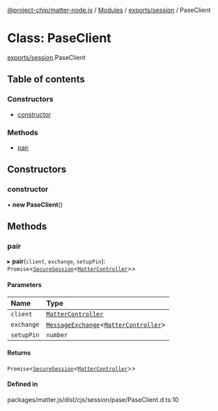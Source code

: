 [@project-chip/matter-node.js](../README.md) / [Modules](../modules.md) / [exports/session](../modules/exports_session.md) / PaseClient

# Class: PaseClient

[exports/session](../modules/exports_session.md).PaseClient

## Table of contents

### Constructors

- [constructor](exports_session.PaseClient.md#constructor)

### Methods

- [pair](exports_session.PaseClient.md#pair)

## Constructors

### constructor

• **new PaseClient**()

## Methods

### pair

▸ **pair**(`client`, `exchange`, `setupPin`): `Promise`<[`SecureSession`](exports_session.SecureSession.md)<[`MatterController`](index.MatterController.md)\>\>

#### Parameters

| Name | Type |
| :------ | :------ |
| `client` | [`MatterController`](index.MatterController.md) |
| `exchange` | [`MessageExchange`](exports_protocol.MessageExchange.md)<[`MatterController`](index.MatterController.md)\> |
| `setupPin` | `number` |

#### Returns

`Promise`<[`SecureSession`](exports_session.SecureSession.md)<[`MatterController`](index.MatterController.md)\>\>

#### Defined in

packages/matter.js/dist/cjs/session/pase/PaseClient.d.ts:10
